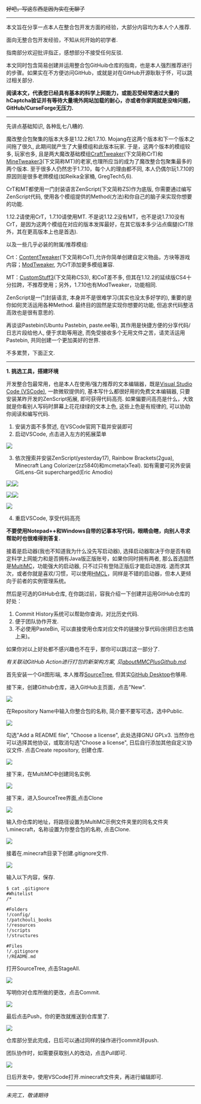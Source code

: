~~好吧，写这东西是因为实在无聊了~~

---

本文旨在分享一点本人在整合包开发方面的经验，大部分内容均为本人个人推荐.

面向无整合包开发经验，不知从何开始的初学者.

指南部分欢迎批评指正，感想部分不接受任何反驳.

本文同时包含简易创建并运用整合包GitHuib仓库的指南，也是本人强烈推荐进行的步骤。如果实在不方便访问GitHub，或就是对在GitHub开源耿耿于怀，可以跳过相关部分.

**阅读本文，代表您已经具有基本的科学上网能力，或能忍受经常通过大量的hCaptcha验证并有等待大量境外网站加载的耐心，亦或者你家网就是没啥问题，GitHub/CurseForge无压力.**

---

先讲点基础知识, 各种乱七八糟的.

魔改整合包聚集的版本大多是1.12.2和1.7.10. Mojang在这两个版本和下一个版本之间拖了很久, 此期间就产生了大量模组和此版本玩家. 于是，这两个版本的模组较多, 玩家也多, 且是两大魔改基础模组[CraftTweaker](https://www.curseforge.com/minecraft/mc-mods/crafttweaker)(下文简称CrT)和[MineTweaker3](https://www.curseforge.com/minecraft/mc-mods/minetweaker3)(下文简称MT)的老家,也理所应当的成为了魔改整合包聚集最多的两个版本. 至于很多人仍然忠于1.7.10，每个人的理由都不同, 本人仍偶尔玩1.7.10的原因则是很多老牌模组(如Reika全家桶, GregTech5,6).

CrT和MT都使用一门封装语言ZenScript(下文简称ZS)作为底版, 你需要通过编写ZenScript代码, 使用各个模组提供的Method(方法)和你自己的脑子来实现你想要的功能.

1.12.2请使用CrT，1.7.10请使用MT. 不是说1.12.2没有MT，也不是说1.7.10没有CrT，是因为这两个模组在对应的版本发挥最好，在其它版本多少沾点瘸腿(CrT除外，其在更高版本上也是首选).

以及一些几乎必装的附属/推荐模组:

Crt：[ContentTweaker](https://www.curseforge.com/minecraft/mc-mods/contenttweaker)(下文简称CoT),允许你简单创建自定义物品，方块等游戏内容；[ModTweaker](https://www.curseforge.com/minecraft/mc-mods/modtweaker), 为CrT添加更多模组兼容.

MT：[CustomStuff3](https://www.curseforge.com/minecraft/mc-mods/custom-stuff-3)(下文简称CS3), 和CoT差不多, 但其在1.12.2的延续版CS4十分拉跨，不推荐使用；另外，1.7.10也有ModTweaker，功能相同.

ZenScript是一门封装语言, 本身并不是很难学习(其实也没太多好学的), 重要的是你如何灵活运用各种Method. 最终目的固然是实现你想要的功能, 但追求代码整洁高效也是很有意思的.

再谈谈Pastebin(Ubuntu Pastebin, paste.ee等), 其作用是快捷方便的分享代码/日志片段给他人, 便于求助等用途, 而免受接收多个无用文件之苦，请灵活运用Pastebin, 共同创建一个更加美好的世界.

不多累赘，下面正文.

---

**1. 挑选工具，搭建环境**

开发整合包最常用，也是本人在使用/强力推荐的文本编辑器，既是[Visual Studio Code (VSCode)](https://code.visualstudio.com/), 一款微软提供的, 基本写什么都很好用的免费文本编辑器, 只要安装某昨开发的ZenScript拓展, 即可获得代码高亮. 如果偏要问高亮是什么，大致就是你看别人写码时屏幕上花花绿绿的文本上色, 这些上色是有规律的, 可以协助你阅读和编写代码.

1. 安装方面不多赘述, 在VSCode官网下载并安装即可
2. 启动VSCode, 点击进入左方的拓展菜单

![](image/personalModpackDevExperience/1615008091699.png)

3. 依次搜索并安装ZenScript(yesterday17), Rainbow Brackets(2gua), Minecraft Lang Colorizer(zz5840)和mcmeta(xTeal). 如有需要可另外安装GitLens-Git supercharged(Eric Amodio)

![](image/personalModpackDevExperience/1615008160198.png)![](image/personalModpackDevExperience/1615008168282.png)

![](image/personalModpackDevExperience/1615008307329.png)![](image/personalModpackDevExperience/1615008325113.png)

![](image/personalModpackDevExperience/1615008341263.png)

4. 重启VSCode, 享受代码高亮

**不要使用Notepad++和Windows自带的记事本写代码，眼睛会瞎，向别人寻求帮助时也很难得到答复.**

接着是启动器(我也不知道我为什么没先写启动器), 选择启动器取决于你是否有稳定科学上网能力和是否拥有Java版正版账号，如果你同时拥有两者, 那么首选固然是[MultiMC](https://multimc.org/)，功能强大的启动器, 只不过只有登陆正版后才能启动游戏. 退而求其次，或者你就是喜欢/习惯，可以使用[HMCL](https://github.com/huanghongxun/HMCL/releases)，同样是不错的启动器，但本人更倾向于前者的实例管理系统。

然后是可选的GitHub仓库, 在你跳过前，容我介绍一下创建并运用GitHub仓库的好处：

1. Commit History系统可以帮助你查询，对比历史代码.
2. 便于团队协作开发.
3. 不必使用PasteBin, 可以直接使用仓库对应文件的链接分享代码(别把日志也搞上来)。

如果你对以上好处都不感兴趣也不在乎，那你可以跳过这一部分了.

*有关联动GitHub Action进行打包的新架构方案, 见[aboutMMCPlusGithub.md](https://github.com/GBLodb/GBLodb/blob/main/aboutMMCPlusGithub.md).*

首先安装一个Git图形端, 本人推荐[SourceTree](https://www.sourcetreeapp.com/), 但其实[GitHub Desktop](https://desktop.github.com/)也够用.

接下来，创建Github仓库，进入GitHub主页面，点击"New".

![](image/personalModpackDevExperience/1613826794846.png)

在Repository Name中输入你整合包的名称, 简介要不要写可选，选中Public.

![](image/personalModpackDevExperience/1613826902868.png)

勾选"Add a README file", "Choose a license", 此处选择GNU GPLv3. 当然你也可以选择其他协议，或取消勾选"Choose a license", 日后自行添加其他自定义协议文件. 点击Create repository, 创建仓库.

![](image/personalModpackDevExperience/1613827209488.png)

接下来，在MultiMC中创建同名实例.

![](image/personalModpackDevExperience/1613827802361.png)

接下来，进入SourceTree界面,点击Clone

![](image/personalModpackDevExperience/1613827497637.png)

输入你仓库的地址，将路径设置为MultiMC示例文件夹里的同名文件夹\\.minecraft，名称设置为你整合包的名称, 点击Clone.

![](image/personalModpackDevExperience/1613827889537.png)

接着在.minecraft目录下创建.gitignore文件.

![](image/personalModpackDevExperience/1613828002618.png)

输入以下内容，保存.

```
$ cat .gitignore
#Whitelist
/*

#Folders
!/config/
!/patchouli_books
!/resources
!/scripts
!/structures

#Files
!/.gitignore
!/README.md
````

打开SourceTree, 点击StageAll.

![](image/personalModpackDevExperience/1613828261385.png)

写明你对仓库所做的更改，点击Commit.

![](image/personalModpackDevExperience/1613828322441.png)

最后点击Push，你的更改就推送到仓库里了.

![](image/personalModpackDevExperience/1613828376987.png)

仓库部分至此完成，日后可以通过同样的操作进行commit并push.

团队协作时，如需要获取别人的改动，点击Pull即可.

![](image/personalModpackDevExperience/1613828537650.png)

日后开发中，使用VSCode打开.minecraft文件夹，再进行编辑即可.

---

*未完工，敬请期待*
